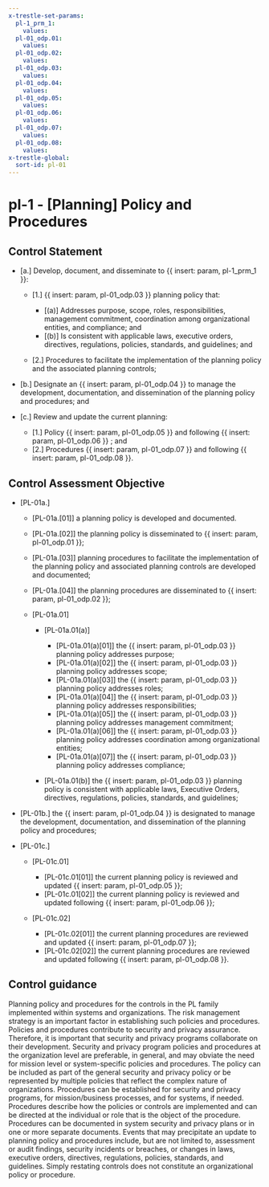 ```yaml
---
x-trestle-set-params:
  pl-1_prm_1:
    values:
  pl-01_odp.01:
    values:
  pl-01_odp.02:
    values:
  pl-01_odp.03:
    values:
  pl-01_odp.04:
    values:
  pl-01_odp.05:
    values:
  pl-01_odp.06:
    values:
  pl-01_odp.07:
    values:
  pl-01_odp.08:
    values:
x-trestle-global:
  sort-id: pl-01
---
```


# pl-1 - \[Planning\] Policy and Procedures

## Control Statement

- \[a.\] Develop, document, and disseminate to {{ insert: param, pl-1_prm_1 }}:

  - \[1.\] {{ insert: param, pl-01_odp.03 }} planning policy that:

    - \[(a)\] Addresses purpose, scope, roles, responsibilities, management commitment, coordination among organizational entities, and compliance; and
    - \[(b)\] Is consistent with applicable laws, executive orders, directives, regulations, policies, standards, and guidelines; and

  - \[2.\] Procedures to facilitate the implementation of the planning policy and the associated planning controls;

- \[b.\] Designate an {{ insert: param, pl-01_odp.04 }} to manage the development, documentation, and dissemination of the planning policy and procedures; and

- \[c.\] Review and update the current planning:

  - \[1.\] Policy {{ insert: param, pl-01_odp.05 }} and following {{ insert: param, pl-01_odp.06 }} ; and
  - \[2.\] Procedures {{ insert: param, pl-01_odp.07 }} and following {{ insert: param, pl-01_odp.08 }}.

## Control Assessment Objective

- \[PL-01a.\]

  - \[PL-01a.[01]\] a planning policy is developed and documented.
  - \[PL-01a.[02]\] the planning policy is disseminated to {{ insert: param, pl-01_odp.01 }};
  - \[PL-01a.[03]\] planning procedures to facilitate the implementation of the planning policy and associated planning controls are developed and documented;
  - \[PL-01a.[04]\] the planning procedures are disseminated to {{ insert: param, pl-01_odp.02 }};
  - \[PL-01a.01\]

    - \[PL-01a.01(a)\]

      - \[PL-01a.01(a)[01]\] the {{ insert: param, pl-01_odp.03 }} planning policy addresses purpose;
      - \[PL-01a.01(a)[02]\] the {{ insert: param, pl-01_odp.03 }} planning policy addresses scope;
      - \[PL-01a.01(a)[03]\] the {{ insert: param, pl-01_odp.03 }} planning policy addresses roles;
      - \[PL-01a.01(a)[04]\] the {{ insert: param, pl-01_odp.03 }} planning policy addresses responsibilities;
      - \[PL-01a.01(a)[05]\] the {{ insert: param, pl-01_odp.03 }} planning policy addresses management commitment;
      - \[PL-01a.01(a)[06]\] the {{ insert: param, pl-01_odp.03 }} planning policy addresses coordination among organizational entities;
      - \[PL-01a.01(a)[07]\] the {{ insert: param, pl-01_odp.03 }} planning policy addresses compliance;

    - \[PL-01a.01(b)\] the {{ insert: param, pl-01_odp.03 }} planning policy is consistent with applicable laws, Executive Orders, directives, regulations, policies, standards, and guidelines;

- \[PL-01b.\] the {{ insert: param, pl-01_odp.04 }} is designated to manage the development, documentation, and dissemination of the planning policy and procedures;

- \[PL-01c.\]

  - \[PL-01c.01\]

    - \[PL-01c.01[01]\] the current planning policy is reviewed and updated {{ insert: param, pl-01_odp.05 }};
    - \[PL-01c.01[02]\] the current planning policy is reviewed and updated following {{ insert: param, pl-01_odp.06 }};

  - \[PL-01c.02\]

    - \[PL-01c.02[01]\] the current planning procedures are reviewed and updated {{ insert: param, pl-01_odp.07 }};
    - \[PL-01c.02[02]\] the current planning procedures are reviewed and updated following {{ insert: param, pl-01_odp.08 }}.

## Control guidance

Planning policy and procedures for the controls in the PL family implemented within systems and organizations. The risk management strategy is an important factor in establishing such policies and procedures. Policies and procedures contribute to security and privacy assurance. Therefore, it is important that security and privacy programs collaborate on their development. Security and privacy program policies and procedures at the organization level are preferable, in general, and may obviate the need for mission level or system-specific policies and procedures. The policy can be included as part of the general security and privacy policy or be represented by multiple policies that reflect the complex nature of organizations. Procedures can be established for security and privacy programs, for mission/business processes, and for systems, if needed. Procedures describe how the policies or controls are implemented and can be directed at the individual or role that is the object of the procedure. Procedures can be documented in system security and privacy plans or in one or more separate documents. Events that may precipitate an update to planning policy and procedures include, but are not limited to, assessment or audit findings, security incidents or breaches, or changes in laws, executive orders, directives, regulations, policies, standards, and guidelines. Simply restating controls does not constitute an organizational policy or procedure.
